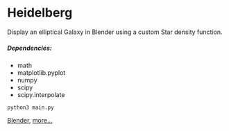 # Heidelberg

Display an elliptical Galaxy in Blender using a custom Star density function.

##### Dependencies:
- math
- matplotlib.pyplot
- numpy
- scipy
- scipy.interpolate

`python3 main.py`

[Blender](https://www.blender.org),
[more...](markdown/notes.md)
